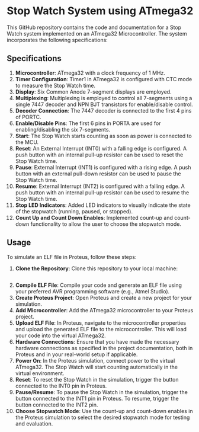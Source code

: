 # Stop Watch System using ATmega32

This GitHub repository contains the code and documentation for a Stop Watch system implemented on an ATmega32 Microcontroller. The system incorporates the following specifications:

## Specifications

1. **Microcontroller**: ATmega32 with a clock frequency of 1 MHz.
2. **Timer Configuration**: Timer1 in ATmega32 is configured with CTC mode to measure the Stop Watch time.
3. **Display**: Six Common Anode 7-segment displays are employed.
4. **Multiplexing**: Multiplexing is employed to control all 7-segments using a single 7447 decoder and NPN BJT transistors for enable/disable control.
5. **Decoder Connection**: The 7447 decoder is connected to the first 4 pins of PORTC.
6. **Enable/Disable Pins**: The first 6 pins in PORTA are used for enabling/disabling the six 7-segments.
7. **Start**: The Stop Watch starts counting as soon as power is connected to the MCU.
8. **Reset**: An External Interrupt (INT0) with a falling edge is configured. A push button with an internal pull-up resistor can be used to reset the Stop Watch time.
9. **Pause**: External Interrupt (INT1) is configured with a rising edge. A push button with an external pull-down resistor can be used to pause the Stop Watch time.
10. **Resume**: External Interrupt (INT2) is configured with a falling edge. A push button with an internal pull-up resistor can be used to resume the Stop Watch time.
11. **Stop LED Indicators**: Added LED indicators to visually indicate the state of the stopwatch (running, paused, or stopped).
12. **Count Up and Count Down Enables**: Implemented count-up and count-down functionality to allow the user to choose the stopwatch mode.

## Usage

To simulate an ELF file in Proteus, follow these steps:
1. **Clone the Repository**: Clone this repository to your local machine:
    ```bash
   
2. **Compile ELF File**: Compile your code and generate an ELF file using your preferred AVR programming software (e.g., Atmel Studio).
3. **Create Proteus Project**: Open Proteus and create a new project for your simulation.
4. **Add Microcontroller**: Add the ATmega32 microcontroller to your Proteus project.
5. **Upload ELF File**: In Proteus, navigate to the microcontroller properties and upload the generated ELF file to the microcontroller. This will load your code into the virtual ATmega32.
6. **Hardware Connections**: Ensure that you have made the necessary hardware connections as specified in the project documentation, both in Proteus and in your real-world setup if applicable.
7. **Power On**: In the Proteus simulation, connect power to the virtual ATmega32. The Stop Watch will start counting automatically in the virtual environment.
8. **Reset**: To reset the Stop Watch in the simulation, trigger the button connected to the INT0 pin in Proteus.
9. **Pause/Resume**: To pause the Stop Watch in the simulation, trigger the button connected to the INT1 pin in Proteus. To resume, trigger the button connected to the INT2 pin.
10. **Choose Stopwatch Mode**: Use the count-up and count-down enables in the Proteus simulation to select the desired stopwatch mode for testing and evaluation.






